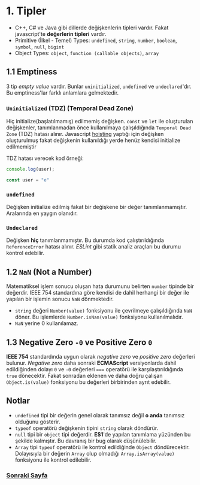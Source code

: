 # 1. Tipler

- C++, C# ve Java gibi dillerde değişkenlerin tipleri vardır. Fakat javascript'te **değerlerin tipleri** vardır.
- Primitive (İlkel - Temel) Types: `undefined`, `string`, `number`, `boolean`, `symbol`, `null`, `bigint`
- Object Types: `object`, `function (callable objects)`, `array`

## 1.1 Emptiness

3 tip *empty value* vardır. Bunlar `uninitialized`, `undefined` ve `undeclared`'dır. Bu emptiness'lar farklı anlamlara gelmektedir.

### `Uninitialized` (TDZ) (Temporal Dead Zone)

Hiç initialize(başlatılmamış) edilmemiş değişken. `const` ve `let` ile oluşturulan değişkenler, tanımlanmadan önce kullanılmaya çalışıldığında `Temporal Dead Zone` (TDZ) hatası alınır. Javascript [hoisting](/4_SCOPE.md/#46-hoisting) yaptığı için değişken oluşturulmuş fakat değişkenin kullanıldığı yerde henüz kendisi initialize edilmemiştir

TDZ hatası verecek kod örneği:

```javascript
console.log(user);

const user = "e"
```

### `undefined`

Değişken initialize edilmiş fakat bir değişkene bir değer tanımlanmamıştır. Aralarında en yaygın olanıdır.

### `Undeclared`

Değişken **hiç** tanımlanmamıştır. Bu durumda kod çalıştırıldığında `ReferenceError` hatası alınır. *ESLint* gibi statik analiz araçları bu durumu kontrol edebilir.

## 1.2 `NaN` (Not a Number)

Matematiksel işlem sonucu oluşan hata durumunu belirten `number` tipinde bir değerdir. IEEE 754 standardına göre kendisi de dahil herhangi bir değer ile yapılan bir işlemin sonucu `NaN` dönmektedir.

- `string` değeri `Number(value)` fonksiyonu ile çevrilmeye çalışıldığında `NaN` döner. Bu işlemlerde `Number.isNan(value)` fonksiyonu kullanılmalıdır.
- `NaN` yerine 0 kullanılamaz.

## 1.3 Negative Zero `-0` ve Positive Zero `0`

**IEEE 754** standardında uygun olarak *negative zero* ve *positive zero* değerleri bulunur. *Negative zero* daha sonraki **ECMAScript** versiyonlarda dahil edildiğinden dolayı `0` ve `-0` değerleri `===` operatörü ile karşılaştırıldığında `true` dönecektir. Fakat sonradan eklenen ve daha doğru çalışan `Object.is(value)` fonksiyonu bu değerleri birbirinden ayrıt edebilir.

## Notlar

- `undefined` tipi bir değerin genel olarak tanımsız değil **o anda** tanımsız olduğunu gösterir.
- `typeof` operatörü değişkenin tipini `string` olarak döndürür.
- `null` tipi bir `object` tipi değerdir. **ES1**'de yapılan tanımlama yüzünden bu şekilde kalmıştır. Bu davranış bir bug olarak düşünülebilir.
- `Array` tipi `typeof` operatörü ile kontrol edildiğinde `Object` döndürecektir. Dolayısıyla bir değerin `Array` olup olmadığı `Array.isArray(value)` fonksiyonu ile kontrol edilebilir.

### [Sonraki Sayfa](./2_COERCION.md)
